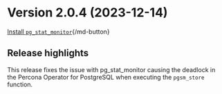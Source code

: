 # Version 2.0.4 (2023-12-14)

 [Install `pg_stat_monitor`](../install.md){/md-button}

## Release highlights

This release fixes the issue with pg_stat_monitor causing the deadlock in the Percona Operator for PostgreSQL when executing the `pgsm_store` function.
